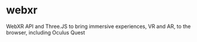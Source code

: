 # webxr
WebXR API and Three.JS to bring immersive experiences, VR and AR, to the browser, including Oculus Quest
